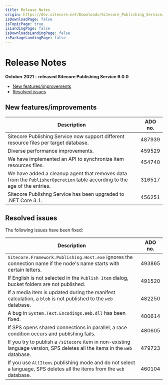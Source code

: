 ```yaml
---
title: Release Notes
origin: https://dev.sitecore.net/Downloads/Sitecore_Publishing_Service/6x/Sitecore_Publishing_Service_600/Release_Notes
isDownloadPage: false
isTopicPage: true
isLandingPage: false
isDownloadsLandingPage: false
isPackageLandingPage: false
---
```


# Release Notes

**October 2021 – released Sitecore Publishing Service 6.0.0**

-   [New features/improvements](#New)
-   [Resolved issues](#Resolved)

## New features/improvements

 | Description | ADO no. |
 | --- | --- |
 | ​​Sitecore Publishing Service now support different resource files per target database. | 487939 |
 | Diverse performance improvements. | 459529 |
 | ​We have implemented an API to synchronize item resources files​. | 454740 |
 | We have added a cleanup agent that removes data from the `PublisherOperation` table according to the age of the entries​. | ​316517 |
 | Sitecore Publishng Service has been upgraded to .NET Core 3.1​. | 456251 |

## Resolved issues

The following issues have been fixed:

 | Description | ADO no. |
 | --- | --- |
 | `Sitecore.Framework.Publishing.Host.exe` ignores the connection name ​if the node's name starts with certain letters. | 493865 |
 | If English is not selected in the `Publish Item` dialog​, ​bucket folders are not published. | 491520 |
 | If a media item is updated during the manifest calculation​, ​a `blob` is not published to the `web` database​. | 482250 |
 | ​A bug in `System.Text.Encodings.Web.dll` ​has been fixed. | 480614 |
 | If SPS opens shared connections in parallel​, ​a race condition occurs and publishing fails. | 480605 |
 | If you try to publish a `/sitecore` item in non-existing language version, ​SPS deletes all the items in the `web` database. | 479723 |
 | If you use `AllItems` publishing mode and do not select a language, SPS deletes all the items from the `web` database. | 460104 |